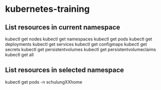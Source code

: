 # kubernetes-training

## List resources in current namespace
kubectl get nodes
kubectl get namespaces
kubectl get pods
kubectl get deployments
kubectl get services
kubectl get configmaps
kubectl get secrets
kubectl get persistentvolumes
kubectl get persistentvolumeclaims
kubectl get all

## List resources in selected namespace
kubectl get pods -n schulungXXhome
